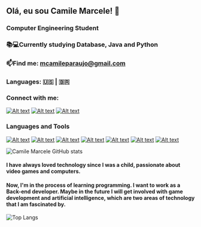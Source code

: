 ## Olá, eu sou Camile Marcele! 👋

### Computer Engineering Student
### 📚💻Currently studying Database, Java and Python 
### 📫Find me: mcamileparaujo@gmail.com 
### Languages:  🇺🇸 | 🇧🇷

### Connect with me:

[![Alt text](image-4.png)](https://www.linkedin.com/in/camile-marcele-b98632290/)
[![Alt text](image-7.png)](https://discord.com)
[![Alt text](image-8.png)](https://www.instagram.com/camii.mcl/)

### Languages and Tools
[![Alt text](image-9.png)](https://www.java.com/pt-BR/)
[![Alt text](image-11.png)](https://www.python.org/)
[![Alt text](image-10.png)](https://netbeans.apache.org/)
[![Alt text](image-12.png)](https://www.jetbrains.com/pt-br/idea/)
[![Alt text](image-14.png)](https://code.visualstudio.com/)
[![Alt text](image-13.png)](https://www.linux.org/)
[![Alt text](image-15.png)](https://git-scm.com/)


![Camile Marcele GitHub stats](https://github-readme-stats.vercel.app/api?username=camimcl&show_icons=true&theme=tokyonight)

#### I have always loved technology since I was a child, passionate about video games and computers.
#### Now, I'm in the process of learning programming. I want to work as a Back-end developer. Maybe in the future I will get involved with game development and artificial intelligence, which are two areas of technology that I am fascinated by.

![Top Langs](https://github-readme-stats.vercel.app/api/top-langs/?username=camimcl&layout=donut)
